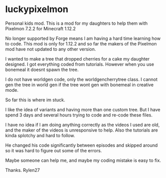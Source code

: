 # luckypixelmon
Personal kids mod.
This is a mod for my daughters to help them with Pixelmon 7.2.2 for Minecraft 1.12.2

No longer supported by Forge means I am having a hard time learning how to code. This mod is only for 1.12.2 and so far the makers of the Pixelmon mod have not updated to any other version.

I wanted to make a tree that dropped cherries for a cake my daughter designed.
I got everything coded from tutorials. However when you use bonemeal it doesnt spawn the tree.

I do not have worldgen code, only the worldgencherrytree class.
I cannot gen the tree in world gen if the tree wont gen with bonemeal in creative mode.

So far this is where im stuck.

I like the idea of variants and having more than one custom tree. But I have spend 3 days and several hours trying to code and re-code these files.

I have no idea if I am doing anything correctly as the videos I used are old, and the maker of the videos is unresponsive to help.
Also the tutorials are kinda splotchy and hard to follow.

He changed his code significantly between episodes and skipped around so it was hard to figure out some of the errors.

Maybe someone can help me, and maybe my coding mistake is easy to fix.

Thanks.
Rylen27
